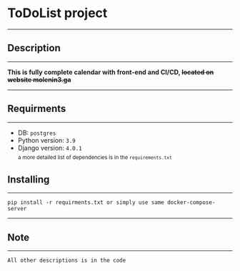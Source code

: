 # ToDoList project
______
## Description
______
**This is fully complete calendar with front-end and CI/CD, ~~located on website molenin3.ga~~**
_____
## Requirments
_____
- DB: `postgres`<br>
- Python version: `3.9`<br>
- Django version: `4.0.1`<br>
<sub>  a more detailed list of dependencies is in the `requirements.txt` </sub>

## Installing
_____
`pip install -r requirments.txt or simply use same docker-compose-server` 
_____

## Note
_____
`All other descriptions is in the code`
